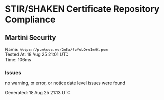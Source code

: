 # STIR/SHAKEN Certificate Repository Compliance

## Martini Security

Name: `https://p.mtsec.me/2e5a/fzYuLQreImHC.pem`\
Tested At: 18 Aug 25 21:01 UTC\
Time: 106ms

### Issues

no warning, or error, or notice date level issues were found

Generated: 18 Aug 25 21:13 UTC